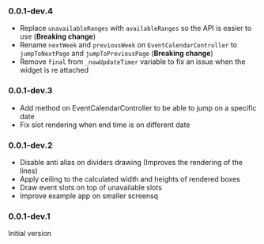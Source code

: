 ### 0.0.1-dev.4

- Replace `unavailableRanges` with `availableRanges` so the API is easier to use (**Breaking change**)
- Rename `nextWeek` and `previousWeek` on `EventCalendarController` to `jumpToNextPage` and `jumpToPreviousPage` (**Breaking change**)
- Remove `final` from `_nowUpdateTimer` variable to fix an issue when the widget is re attached

### 0.0.1-dev.3

- Add method on EventCalendarController to be able to jump on a specific date
- Fix slot rendering when end time is on different date

### 0.0.1-dev.2

- Disable anti alias on dividers drawing (Improves the rendering of the lines)
- Apply ceiling to the calculated width and heights of rendered boxes
- Draw event slots on top of unavailable slots
- Improve example app on smaller screensq

### 0.0.1-dev.1

Initial version
